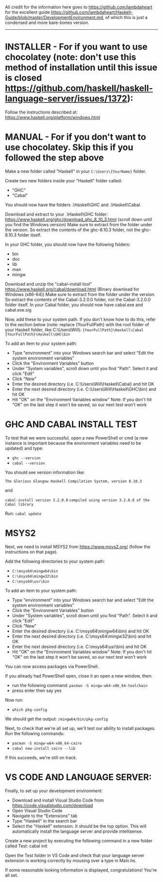 All credit for the information here goes to https://github.com/lambdaheart for the excellent guide https://github.com/lambdaheart/Haskell-Guide/blob/master/DevelopmentEnvironment.md, of which this is just a condensed and more bare-bones version.

-----------------------------------------------------

# INSTALLER - For if you want to use chocolatey (note: don't use this method of installation until this issue is closed https://github.com/haskell/haskell-language-server/issues/1372):

Follow the instructions described at: https://www.haskell.org/platform/windows.html


# MANUAL - For if you don't want to use chocolatey. Skip this if you followed the step above

Make a new folder called "Haskell" in your `C:\Users\{YourName}` folder.

Create two new folders inside your "Haskell" folder called:
* "GHC"
* "Cabal"

You should now have the folders .\Haskell\GHC and .\Haskell\Cabal.

Download and extract to your .\Haskell\GHC folder: https://www.haskell.org/ghc/download_ghc_8_10_3.html (scroll down until you find the Windows version)
Make sure to extract from the folder under the version. So extract the contents of the ghc-8.10.3 folder, not the ghc-8.10.3 folder itself.

In your GHC folder, you should now have the following folders:
* bin
* doc
* lib
* man
* mingw

Download and unzip the "cabal-install tool" https://www.haskell.org/cabal/download.html (Binary download for Windows (x86-64))
Make sure to extract from the folder under the version. So extract the contents of the Cabal-3.2.0.0 folder, not the Cabal-3.2.0.0 folder itself.
In your Cabal folder, you should now have cabal.exe and cabal.exe.sig

Now, add these to your system path. If you don't know how to do this, refer to the section below (note: replace {YourFullPath} with the root folder of your Haskell folder, like C:\Users\Will):
`{YourFullPath}\Haskell\Cabal`
`{YourFullPath}\Haskell\GHC\bin`

To add an item to your system path: 
* Type "environment" into your Windows search bar and select "Edit the system environment variables"
* Click the "Environment Variables" button
* Under "System variables", scroll down until you find "Path". Select it and click "Edit"
* Click "New"
* Enter the desired directory (i.e. C:\Users\Will\Haskell\Cabal) and hit OK
* Enter the next desired directory (i.e. C:\Users\Will\Haskell\GHC\bin) and hit OK
* Hit "OK" on the "Environment Variables window"
Note: If you don't hit "OK" on the last step it won't be saved, so our next test won't work


# GHC AND CABAL INSTALL TEST

To test that we were successful, open a new PowerShell or cmd (a new instance is important because the environment variables need to be updated) and type:
* `ghc --version`
* `cabal --version`

You should see version information like:

`The Glorious Glasgow Haskell Compilation System, version 8.10.3`

and

`cabal-install version 3.2.0.0`
`compiled using version 3.2.0.0 of the Cabal library`

Run:
`cabal update`

# MSYS2

Next, we need to install MSYS2 from https://www.msys2.org/ (follow the instructions on that page).

Add the following directories to your system path:
* `C:\msys64\mingw64\bin`
* `C:\msys64\mingw32\bin`
* `C:\msys64\usr\bin`

To add an item to your system path: 
* Type "environment" into your Windows search bar and select "Edit the system environment variables"
* Click the "Environment Variables" button
* Under "System variables", scroll down until you find "Path". Select it and click "Edit"
* Click "New"
* Enter the desired directory (i.e. C:\msys64\mingw64\bin) and hit OK
* Enter the next desired directory (i.e. C:\msys64\mingw32\bin) and hit OK
* Enter the next desired directory (i.e. C:\msys64\usr\bin) and hit OK
* Hit "OK" on the "Environment Variables window"
Note: If you don't hit "OK" on the last step it won't be saved, so our next test won't work

You can now access packages via PowerShell.

If you already had PowerShell open, close it an open a new window, then:
* run the following command: `pacman -S mingw-w64-x86_64-toolchain`
* press enter then say yes

Now run:
* `which pkg-config`

We should get the output: `/mingw64/bin/pkg-config`

Next, to check that we're all set up, we'll test our ability to install packages. Run the following commands:

* `pacman -S mingw-w64-x86_64-cairo`
* `cabal new-install cairo --lib`

If this succeeds, we're still on track.


# VS CODE AND LANGUAGE SERVER:

Finally, to set up your development environment:
* Download and install Visual Studio Code from https://code.visualstudio.com/download 
* Open Visual Studio Code 
* Navigate to the "Extensions" tab
* Type "Haskell" in the search bar
* Select the "Haskell" extension. It should be the top option. This will automatically install the language server and provide intellisense.

Create a new project by executing the following command in a new folder called Test:
cabal init

Open the Test folder in VS Code and check that your language server extension is working correctly by mousing over a type in Main.hs.

If some reasonable looking information is displayed, congratulations! You're all set.